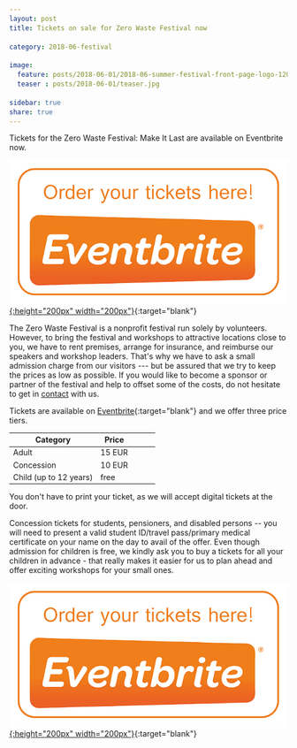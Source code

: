 ```yaml
---
layout: post
title: Tickets on sale for Zero Waste Festival now

category: 2018-06-festival

image:
  feature: posts/2018-06-01/2018-06-summer-festival-front-page-logo-1200x375.png
  teaser : posts/2018-06-01/teaser.jpg

sidebar: true
share: true
---
```


Tickets for the Zero Waste Festival: Make It Last are available on Eventbrite now.

[![Tickets](/images/logos-external/eventbrite-button.png "Zero Waste Festival 2018 Tickets"){:height="200px" width="200px"}](https://www.eventbrite.ie/e/zero-waste-festival-make-it-last-tickets-46691494517){:target="blank"}<br>

The Zero Waste Festival is a nonprofit festival run solely by volunteers. However, to bring the festival and workshops to attractive locations close to you, we have to rent premises, arrange for insurance, and reimburse our speakers and workshop leaders. That's why we have to ask a small admission charge from our visitors --- but be assured that we try to keep the prices as low as possible. If you would like to become a sponsor or partner of the festival and help to offset some of the costs, do not hesitate to get in [contact](/get-involved) with us.

Tickets are available on [Eventbrite](https://www.eventbrite.ie/e/zero-waste-festival-make-it-last-tickets-46691494517){:target="blank"} and we offer three price tiers.

| Category               | Price  |   |   |   |
|------------------------|--------|---|---|---|
| Adult                  | 15 EUR |   |   |   |
| Concession             | 10 EUR |   |   |   |
| Child (up to 12 years) | free   |   |   |   |

You don't have to print your ticket, as we will accept digital tickets at the door.

Concession tickets for students, pensioners, and disabled persons -- you will need to present a valid student ID/travel pass/primary medical certificate on your name on the day to avail of the offer. Even though admission for children is free, we kindly ask you to buy a tickets for all your children in advance - that really makes it easier for us to plan ahead and offer exciting workshops for your small ones.

[![Tickets](/images/logos-external/eventbrite-button.png "Zero Waste Festival 2018 Tickets"){:height="200px" width="200px"}](https://www.eventbrite.ie/e/zero-waste-festival-make-it-last-tickets-46691494517){:target="blank"}<br>